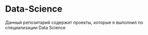 # Data-Science
Данный репозитарий содержит проекты, которые я выполнил по специализации Data Science
